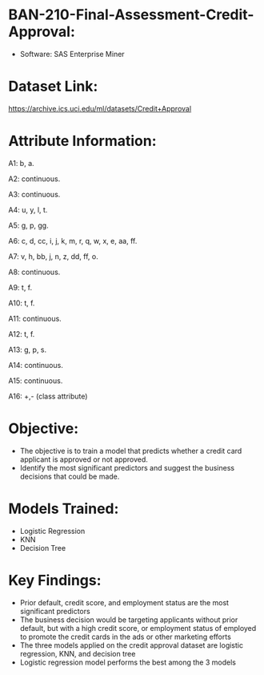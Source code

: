 # BAN-210-Final-Assessment-Credit-Approval:

- Software: SAS Enterprise Miner



# Dataset Link: 

https://archive.ics.uci.edu/ml/datasets/Credit+Approval


# Attribute Information:

A1: b, a. 

A2: continuous. 

A3: continuous. 

A4: u, y, l, t. 

A5: g, p, gg. 

A6: c, d, cc, i, j, k, m, r, q, w, x, e, aa, ff. 

A7: v, h, bb, j, n, z, dd, ff, o. 

A8: continuous. 

A9: t, f. 

A10: t, f. 

A11: continuous. 

A12: t, f. 

A13: g, p, s. 

A14: continuous. 

A15: continuous. 


A16: +,- (class attribute)


# Objective:

- The objective is to train a model that predicts whether a credit card applicant is approved or not approved.
- Identify the most significant predictors and suggest the business decisions that could be made.


# Models Trained:

- Logistic Regression
- KNN
- Decision Tree

# Key Findings:

- Prior default, credit score, and employment status are the most significant predictors
- The business decision would be targeting applicants without prior default, but with a high credit score, or employment status of employed to promote the credit cards in the ads or other marketing efforts
- The three models applied on the credit approval dataset are logistic regression, KNN, and decision tree
- Logistic regression model performs the best among the 3 models


